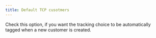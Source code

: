 ```yaml
---
title: Default TCP cusotmers
---
```



Check this option, if you want the tracking choice to be automatically tagged when a new customer is created.
